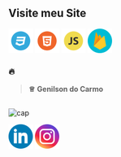 ## Visite meu  Site

<p align="left">

<p align="left">
  <img src="https://github.com/GenilsonDC/Skills_icons_48x48/blob/main/icons/css.png?raw=true"  alt="css" /> <img src="https://github.com/GenilsonDC/Skills_icons_48x48/blob/main/icons/html.png?raw=true"  alt="html" /> <img src="https://github.com/GenilsonDC/Skills_icons_48x48/blob/main/icons/javascript.png?raw=true"  alt="javascript" /> <img src="https://github.com/GenilsonDC/Skills_icons_48x48/blob/main/icons/firebase.png?raw=true"  alt="firebase" /></p>



####  

### 🔥

>   
>
>  **♕** **Genilson do Carmo**

##  



![cap](Documentation/meusite.gif)







[![linkedin](Documentation/linkedin.png)](https://www.linkedin.com/in/genilson-do-carmo-8a42b89a/) [![instagrm](Documentation/instagram.png)](https://www.instagram.com/genilson_carmo/)
